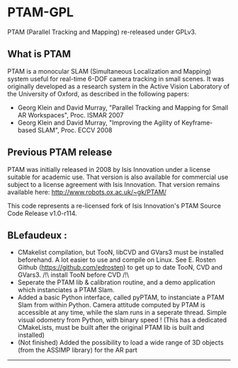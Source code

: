 PTAM-GPL
========

PTAM (Parallel Tracking and Mapping) re-released under GPLv3.

What is PTAM
------------

PTAM is a monocular SLAM (Simultaneous Localization and Mapping) system useful for real-time
6-DOF camera tracking in small scenes. It was originally developed as a research system in the Active 
Vision Laboratory of the University of Oxford, as described in the following papers:

- Georg Klein and David Murray, "Parallel Tracking and Mapping for Small AR Workspaces", Proc. ISMAR 2007
- Georg Klein and David Murray, "Improving the Agility of Keyframe-based SLAM", Proc. ECCV 2008


Previous PTAM release
---------------------

PTAM was initially released in 2008 by Isis Innovation under a license suitable for
academic use. That version is also available for commercial use subject to a license
agreement with Isis Innovation. That version remains available here:
http://www.robots.ox.ac.uk/~gk/PTAM/

This code represents a re-licensed fork of Isis Innovation's PTAM Source Code Release v1.0-r114.


BLefaudeux : 
---------------------
- CMakelist compilation, but TooN, libCVD and GVars3 must be installed beforehand. A lot easier to use and compile on Linux. See E. Rosten Github (https://github.com/edrosten) to get up to date TooN, CVD and GVars3. /!\ install TooN before CVD /!\ 
- Seperate the PTAM lib & calibration routine, and a demo application which instanciates a PTAM Slam.
- Added a basic Python interface, called pyPTAM, to instanciate a PTAM Slam from within Python. Camera attitude computed by PTAM is accessible at any time, while the slam runs in a seperate thread. Simple visual odometry from Python, with binary speed ! (This has a dedicated CMakeLists, must be built after the original PTAM lib is built and installed)
- (Not finished) Added the possibility to load a wide range of 3D objects (from the ASSIMP library) for the AR part

---------------------
